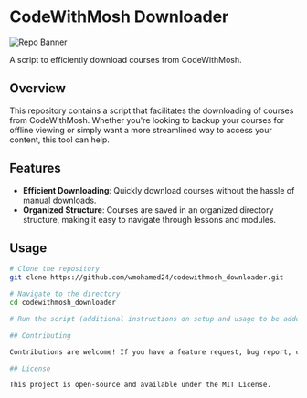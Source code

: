 # CodeWithMosh Downloader

![Repo Banner](https://opengraph.githubassets.com/b01c96f10aaba9985b325c73f62c665231b3a6c79f5c3ce97e3fe4cab3d7e8c6/wmohamed24/codewithmosh_downloader)

A script to efficiently download courses from CodeWithMosh.

## Overview

This repository contains a script that facilitates the downloading of courses from CodeWithMosh. Whether you're looking to backup your courses for offline viewing or simply want a more streamlined way to access your content, this tool can help.

## Features

- **Efficient Downloading**: Quickly download courses without the hassle of manual downloads.
- **Organized Structure**: Courses are saved in an organized directory structure, making it easy to navigate through lessons and modules.

## Usage

```bash
# Clone the repository
git clone https://github.com/wmohamed24/codewithmosh_downloader.git

# Navigate to the directory
cd codewithmosh_downloader

# Run the script (additional instructions on setup and usage to be added)

## Contributing

Contributions are welcome! If you have a feature request, bug report, or a new enhancement idea, please feel free to open an issue or submit a pull request.

## License

This project is open-source and available under the MIT License.